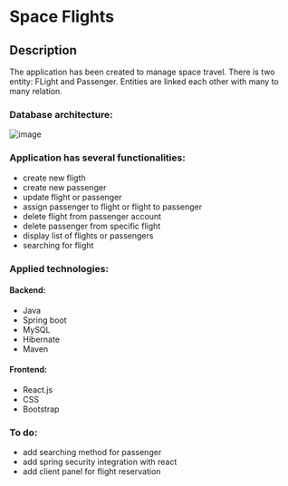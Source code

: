 # Space Flights

## Description

The application has been created to manage space travel. There is two entity: FLight and Passenger.
Entities are linked each other with many to many relation.

### Database architecture:

![image](https://github.com/dominikjaniga91/Space-Flights-server-side/blob/2fauthentication/Selection_003.png?raw=true)

### Application has several functionalities:
* create new fligth
* create new passenger
* update flight or passenger
* assign passenger to flight or flight to passenger
* delete flight from passenger account
* delete passenger from specific flight
* display list of flights or passengers
* searching for flight

### Applied technologies:
#### Backend:
* Java
* Spring boot
* MySQL
* Hibernate
* Maven

#### Frontend:
* React.js 
* CSS 
* Bootstrap

### To do:
* add searching method for passenger
* add spring security integration with react
* add client panel for flight reservation
